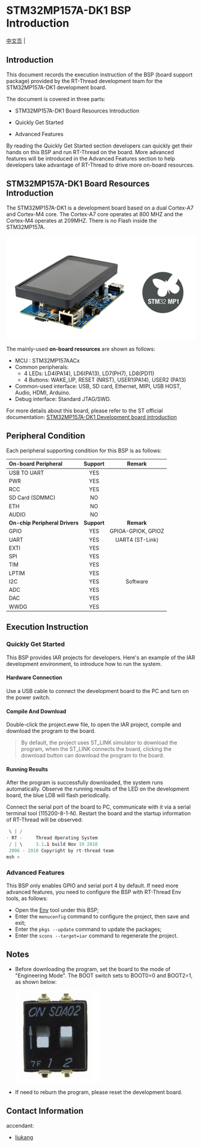 # STM32MP157A-DK1 BSP Introduction

[中文页](README_zh.md) |

## Introduction

This document records the execution instruction of the BSP (board support package) provided by the RT-Thread development team for the STM32MP157A-DK1 development board.

The document is covered in three parts:

- STM32MP157A-DK1 Board Resources Introduction

- Quickly Get Started

- Advanced Features

By reading the Quickly Get Started section developers can quickly get their hands on this BSP and run RT-Thread on the board. More advanced features will be introduced in the Advanced Features section to help developers take advantage of RT-Thread to drive more on-board resources.

## STM32MP157A-DK1 Board Resources Introduction

The STM32MP157A-DK1 is a development board based on a dual Cortex-A7 and Cortex-M4 core. The Cortex-A7 core operates at 800 MHZ and the Cortex-M4 operates at 209MHZ. There is no Flash inside the STM32MP157A.

  ![board](figures/board.png)

The mainly-used **on-board resources** are shown as follows:

- MCU : STM32MP157AACx
- Common peripherals:
  - 4 LEDs: LD4(PA14), LD6(PA13), LD7(PH7), LD8(PD11)
  - 4 Buttons:  WAKE_UP, RESET (NRST), USER1(PA14), USER2 (PA13)
- Common-used interface: USB, SD card, Ethernet, MIPI, USB HOST, Audio, HDMI, Arduino.
- Debug interface: Standard JTAG/SWD.

For more details about this board, please refer to the ST official documentation: [STM32MP157A-DK1 Development board introduction](https://www.st.com/content/st_com/zh/products/evaluation-tools/product-evaluation-tools/mcu-mpu-eval-tools/stm32-mcu-mpu-eval-tools/stm32-discovery-kits/stm32mp157a-dk1.html)

## Peripheral Condition

Each peripheral supporting condition for this BSP is as follows:

| On-board Peripheral            | **Support** |     **Remark**     |
| :----------------------------- | :---------: | :----------------: |
| USB TO UART                    |     YES     |                    |
| PWR                            |     YES     |                    |
| RCC                            |     YES     |                    |
| SD Card (SDMMC)                |     NO      |                    |
| ETH                            |     NO      |                    |
| AUDIO                          |     NO      |                    |
| **On-chip Peripheral Drivers** | **Support** |     **Remark**     |
| GPIO                           |     YES     | GPIOA-GPIOK, GPIOZ |
| UART                           |     YES     |  UART4 (ST-Link)   |
| EXTI                           |     YES     |                    |
| SPI                            |     YES     |                    |
| TIM                            |     YES     |                    |
| LPTIM                          |     YES     |                    |
| I2C                            |     YES     |      Software      |
| ADC                            |     YES     |                    |
| DAC                            |     YES     |                    |
| WWDG                           |     YES     |                    |

## Execution Instruction

### Quickly Get Started

This BSP provides IAR projects for developers. Here's an example of the IAR development environment, to introduce how to run the system.

#### Hardware Connection

Use a USB cable to connect the development board to the PC and turn on the power switch.

#### Compile And Download

Double-click the project.eww file, to open the IAR project, compile and download the program to the board.

> By default, the project uses ST_LINK simulator to download the program, when the ST_LINK connects the board, clicking the download button can download the program to the board.

#### Running Results

After the program is successfully downloaded, the system runs automatically. Observe the running results of the LED on the development board, the blue LD8 will flash periodically.

Connect the serial port of the board to PC, communicate with it via a serial terminal tool (115200-8-1-N). Restart the board and the startup information of RT-Thread will be observed:

```c
 \ | /
- RT -     Thread Operating System
 / | \     3.1.1 build Nov 19 2018
 2006 - 2018 Copyright by rt-thread team
msh >
```

### Advanced Features

This BSP only enables GPIO and serial port 4 by default. If need more advanced features, you need to configure the BSP with RT-Thread Env tools, as follows:

- Open the [Env](https://www.rt-thread.io/download.html?download=Env) tool under this BSP;
- Enter the `menuconfig` command to configure the project, then save and exit;
- Enter the  `pkgs --update` command to update the packages;
- Enter the `scons --target=iar` command to regenerate the  project.

## Notes

- Before downloading the program, set the board to the mode of "Engineering Mode".  The BOOT switch sets to BOOT0=0 and BOOT2=1, as shown below:

  ![boot](figures/boot_switch.png)

- If need to reburn the program, please reset the development board.

## Contact Information

accendant:

- [liukang](https://github.com/thread-liu)
